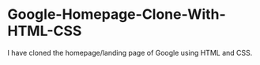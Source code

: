 # Google-Homepage-Clone-With-HTML-CSS
I have cloned the homepage/landing page of Google using HTML and CSS.
